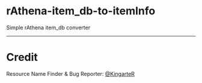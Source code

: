 # rAthena-item_db-to-itemInfo
Simple rAthena item_db converter

---

# Credit
Resource Name Finder & Bug Reporter: [@KingarteR](https://github.com/KingarteR)
